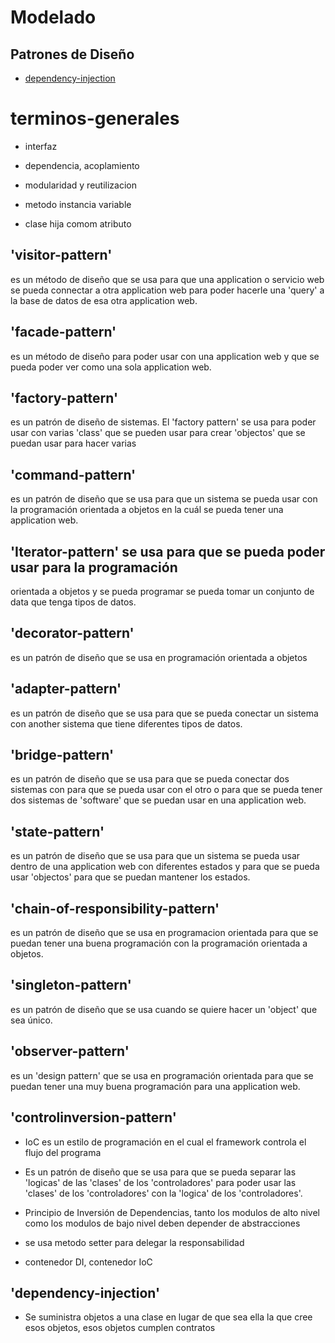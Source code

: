 # Modelado
## Patrones de Diseño

- [dependency-injection](#'dependency-injection')

# terminos-generales
- interfaz
- dependencia, acoplamiento
- modularidad y reutilizacion
- metodo instancia variable

- clase hija comom atributo

## 'visitor-pattern' 

es un método de diseño que se usa para que una application
o servicio web se pueda connectar a otra application web para poder hacerle una
'query' a la base de datos de esa otra application web.

## 'facade-pattern' 

es un método de diseño para poder usar con una application
web y que se pueda poder ver como una sola application web.

## 'factory-pattern' 

es un patrón de diseño de sistemas. El 'factory pattern' se
usa para poder usar con varias 'class' que se pueden usar para crear 'objectos'
que se puedan usar para hacer varias

## 'command-pattern' 

es un patrón de diseño que se usa para que un sistema se
pueda usar con la programación orientada a objetos en la cuál se pueda tener una
application web.

## 'Iterator-pattern' se usa para que se pueda poder usar para la programación
orientada a objetos y se pueda programar se pueda tomar un conjunto de data que
tenga tipos de datos.

## 'decorator-pattern' 

es un patrón de diseño que se usa en programación
orientada a objetos

## 'adapter-pattern' 

es un patrón de diseño que se usa para que se pueda
conectar un sistema con another sistema que tiene diferentes tipos de datos.

## 'bridge-pattern' 

es un patrón de diseño que se usa para que se pueda conectar
dos sistemas con para que se pueda usar con el otro o para que se pueda tener
dos sistemas de 'software' que se puedan usar en una application web.

## 'state-pattern' 

es un patrón de diseño que se usa para que un sistema se
pueda usar dentro de una application web con diferentes estados y para que se
pueda usar 'objectos' para que se puedan mantener los estados.

## 'chain-of-responsibility-pattern' 

es un patrón de diseño que se usa en
programacion orientada para que se puedan tener una buena programación con la
programación orientada a objetos.

## 'singleton-pattern' 

es un patrón de diseño que se usa cuando se quiere hacer
un 'object' que sea único.

## 'observer-pattern' 

es un 'design pattern' que se usa en programación
orientada para que se puedan tener una muy buena programación para una
application web.

## 'controlinversion-pattern' 

- IoC es un estilo de programación en el cual el framework controla el flujo
del programa

- Es un patrón de diseño que se usa para que se pueda separar las 'logicas' de
las 'clases' de los 'controladores' para poder usar las 'clases' de los
'controladores' con la 'logica' de los 'controladores'.

- Principio de Inversión de Dependencias, tanto los modulos de alto nivel como
los modulos de bajo nivel deben depender de abstracciones

- se usa metodo setter para delegar la responsabilidad

- contenedor DI, contenedor IoC


## 'dependency-injection'

- Se suministra objetos a una clase en lugar de que sea ella la que cree esos
  objetos, esos objetos cumplen contratos